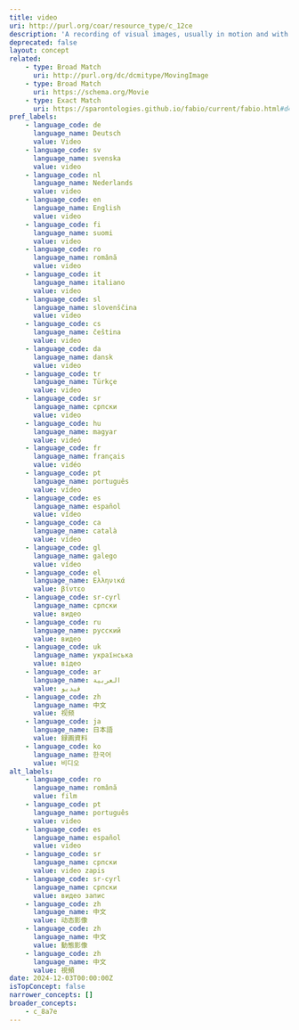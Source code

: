 ```yaml
---
title: video
uri: http://purl.org/coar/resource_type/c_12ce
description: 'A recording of visual images, usually in motion and with sound accompaniment. [Source: http://www.ifla.org/files/assets/cataloguing/isbd/isbd-cons_20110321.pdf ]'
deprecated: false
layout: concept
related:
    - type: Broad Match
      uri: http://purl.org/dc/dcmitype/MovingImage
    - type: Broad Match
      uri: https://schema.org/Movie
    - type: Exact Match
      uri: https://sparontologies.github.io/fabio/current/fabio.html#d4e4212
pref_labels:
    - language_code: de
      language_name: Deutsch
      value: Video
    - language_code: sv
      language_name: svenska
      value: video
    - language_code: nl
      language_name: Nederlands
      value: video
    - language_code: en
      language_name: English
      value: video
    - language_code: fi
      language_name: suomi
      value: video
    - language_code: ro
      language_name: română
      value: video
    - language_code: it
      language_name: italiano
      value: video
    - language_code: sl
      language_name: slovenščina
      value: video
    - language_code: cs
      language_name: čeština
      value: video
    - language_code: da
      language_name: dansk
      value: video
    - language_code: tr
      language_name: Türkçe
      value: video
    - language_code: sr
      language_name: српски
      value: video
    - language_code: hu
      language_name: magyar
      value: videó
    - language_code: fr
      language_name: français
      value: vidéo
    - language_code: pt
      language_name: português
      value: vídeo
    - language_code: es
      language_name: español
      value: vídeo
    - language_code: ca
      language_name: català
      value: vídeo
    - language_code: gl
      language_name: galego
      value: vídeo
    - language_code: el
      language_name: Ελληνικά
      value: βίντεο
    - language_code: sr-cyrl
      language_name: српски
      value: видео
    - language_code: ru
      language_name: русский
      value: видео
    - language_code: uk
      language_name: українська
      value: відео
    - language_code: ar
      language_name: العربية
      value: فيديو
    - language_code: zh
      language_name: 中文
      value: 视频
    - language_code: ja
      language_name: 日本語
      value: 録画資料
    - language_code: ko
      language_name: 한국어
      value: 비디오
alt_labels:
    - language_code: ro
      language_name: română
      value: film
    - language_code: pt
      language_name: português
      value: video
    - language_code: es
      language_name: español
      value: video
    - language_code: sr
      language_name: српски
      value: video zapis
    - language_code: sr-cyrl
      language_name: српски
      value: видео запис
    - language_code: zh
      language_name: 中文
      value: 动态影像
    - language_code: zh
      language_name: 中文
      value: 動態影像
    - language_code: zh
      language_name: 中文
      value: 視頻
date: 2024-12-03T00:00:00Z
isTopConcept: false
narrower_concepts: []
broader_concepts:
    - c_8a7e
---
```


